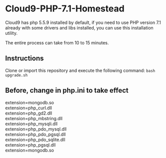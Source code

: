 # Cloud9-PHP-7.1-Homestead
Cloud9 has php 5.5.9 installed by default, if you need to use PHP version 7.1 already with some drivers and libs installed, you can use this installation utility.

The entire process can take from 10 to 15 minutes.

## Instructions
Clone or import this repository and execute the following command: `bash upgrade.sh`

## Before, change in php.ini to take effect

extension=mongodb.so  
extension=php_curl.dll  
extension=php_gd2.dll  
extension=php_mbstring.dll  
extension=php_mysqli.dll  
extension=php_pdo_mysql.dll  
extension=php_pdo_pgsql.dll  
extension=php_pdo_sqlite.dll  
extension=php_pgsql.dll  
extension=mongodb.so  
